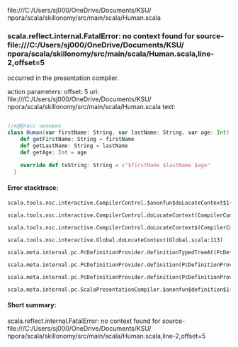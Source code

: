 file:///C:/Users/sj000/OneDrive/Documents/KSU/прога/scala/skillonomy/src/main/scala/Human.scala
### scala.reflect.internal.FatalError: no context found for source-file:///C:/Users/sj000/OneDrive/Documents/KSU/прога/scala/skillonomy/src/main/scala/Human.scala,line-2,offset=5

occurred in the presentation compiler.

action parameters:
offset: 5
uri: file:///C:/Users/sj000/OneDrive/Documents/KSU/прога/scala/skillonomy/src/main/scala/Human.scala
text:
```scala

//к@@ласс человек
class Human(var firstName: String, var lastName: String, var age: Int) {
    def getFirstName: String = firstName
    def getLastName: String = lastName
    def getAge: Int = age

    override def toString: String = s"$firstName $lastName $age"
  }
```



#### Error stacktrace:

```
scala.tools.nsc.interactive.CompilerControl.$anonfun$doLocateContext$1(CompilerControl.scala:100)
	scala.tools.nsc.interactive.CompilerControl.doLocateContext(CompilerControl.scala:100)
	scala.tools.nsc.interactive.CompilerControl.doLocateContext$(CompilerControl.scala:99)
	scala.tools.nsc.interactive.Global.doLocateContext(Global.scala:113)
	scala.meta.internal.pc.PcDefinitionProvider.definitionTypedTreeAt(PcDefinitionProvider.scala:151)
	scala.meta.internal.pc.PcDefinitionProvider.definition(PcDefinitionProvider.scala:68)
	scala.meta.internal.pc.PcDefinitionProvider.definition(PcDefinitionProvider.scala:16)
	scala.meta.internal.pc.ScalaPresentationCompiler.$anonfun$definition$1(ScalaPresentationCompiler.scala:321)
```
#### Short summary: 

scala.reflect.internal.FatalError: no context found for source-file:///C:/Users/sj000/OneDrive/Documents/KSU/прога/scala/skillonomy/src/main/scala/Human.scala,line-2,offset=5